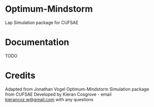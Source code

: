 # Optimum-Mindstorm
Lap Simulation package for CUFSAE

# Documentation
TODO

# Credits
Adapted from Jonathan Vogel Optimum-Mindstorm Simulation package from CUFSAE
Developed by Kieran Cosgrove - email kierancoz.w@gmail.com with any questions
